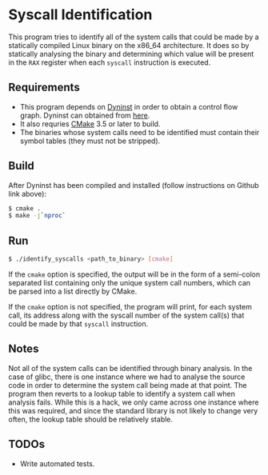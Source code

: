 # Syscall Identification

This program tries to identify all of the system calls that could be made by a statically compiled Linux binary on the x86_64 architecture. It does so by statically analysing the binary and determining which value will be present in the `RAX` register when each `syscall` instruction is executed.

## Requirements
- This program depends on [Dyninst](https://www.dyninst.org/) in order to obtain a control flow graph. Dyninst can obtained from [here](https://github.com/dyninst/dyninst). 
- It also requries [CMake](https://cmake.org/) 3.5 or later to build.
- The binaries whose system calls need to be identified must contain their symbol tables (they must not be stripped).

## Build
After Dyninst has been compiled and installed (follow instructions on Github link above):
```sh
$ cmake .
$ make -j`nproc`
```

## Run
```sh
$ ./identify_syscalls <path_to_binary> [cmake]
```
If the `cmake` option is specified, the output will be in the form of a semi-colon separated list containing only the unique system call numbers, which can be parsed into a list directly by CMake.

If the `cmake` option is not specified, the program will print, for each system call, its address along with the syscall number of the system call(s) that could be made by that `syscall` instruction.


## Notes
Not all of the system calls can be identified through binary analysis. In the case of glibc, there is one instance where we had to analyse the source code in order to determine the system call being made at that point. The program then reverts to a lookup table to identify a system call when analysis fails. While this is a hack, we only came across one instance where this was required, and since the standard library is not likely to change very often, the lookup table should be relatively stable.

## TODOs
- Write automated tests.
